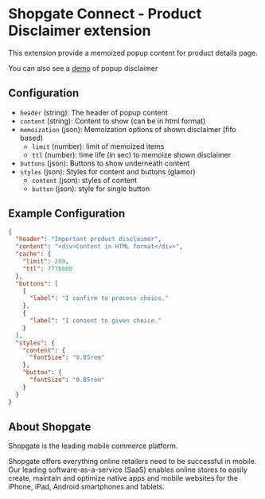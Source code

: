 # Shopgate Connect - Product Disclaimer extension

This extension provide a memoized popup content for product details page.

You can also see a [demo](./demo/pdp.png) of popup disclaimer

## Configuration

- `header` (string): The header of popup content
- `content` (string): Content to show (can be in html format)
- `memoization` (json): Memoization options of shown disclaimer (fifo based)
    - `limit` (number): limit of memoized items
    - `ttl` (number): time life (in sec) to memoize shown disclaimer
- `buttons` (json): Buttons to show underneath content
- `styles` (json): Styles for content and buttons (glamor)
    - `content` (json): styles of content
    - `button` (json): style for single button

## Example Configuration

```json
{
  "header": "Important product disclaimer",
  "content": "<div>Content in HTML format</div>",
  "cache": {
    "limit": 200,
    "ttl": 7776000
  },
  "buttons": [
    {
      "label": "I confirm to process choice."
    },
    {
      "label": "I consent to given choice."
    }
  ],
  "styles": {
    "content": {
      "fontSize": "0.85rem"
    },
    "button": {
      "fontSize": "0.85rem"
    }
  }
}

```



## About Shopgate

Shopgate is the leading mobile commerce platform.

Shopgate offers everything online retailers need to be successful in mobile. Our leading
software-as-a-service (SaaS) enables online stores to easily create, maintain and optimize native
apps and mobile websites for the iPhone, iPad, Android smartphones and tablets.
